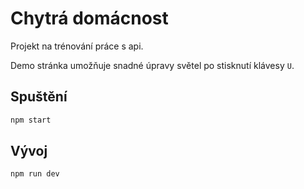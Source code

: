 # Chytrá domácnost

Projekt na trénování práce s api.

Demo stránka umožňuje snadné úpravy světel po stisknutí klávesy `U`.

## Spuštění

```sh
npm start
```

## Vývoj

```sh
npm run dev
```

